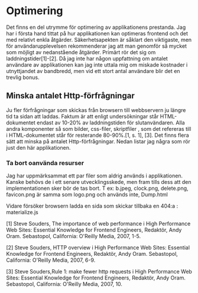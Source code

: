 <h1>Optimering</h1>

<p>Det finns en del utrymme för optimering av applikationens prestanda.
Jag har i första hand tittat på hur applikationen kan optimeras frontend
och det med relativt enkla åtgärder. Säkerhetsapekten är såklart den viktigaste,
men för användarupplevelsen rekommenderar jag att man genomför så mycket som
möjligt av nedanstående åtgärder. Primärt rör det sig om laddningstider[1]-[2].
Då jag inte har någon uppfattning om antalet användare av applikationen
kan jag inte uttala mig om miskade kostnader i utnyttjandet av bandbredd,
men vid ett stort antal användare blir det en trevlig bonus.</p>


<h2>Minska antalet Http-förfrågningar</h2>
<p>Ju fler förfrågningar som skickas från browsern till webbservern ju längre tid ta sidan att laddas.
Faktum är att enligt undersökningar står HTML-dokumentet endast av 10-20% av laddningstiden för slutanvändaren.
Alla andra komponenter så som bilder, css-filer, skriptfiler , som det refereras till i HTML-dokumentet står
för resterande 80-90%.[1, s. 1], [3]. Det finns flera sätt att minska på antalet Http-förfrågningar.
Nedan listar jag några som rör just den här applikationen.</p>

<h3>Ta bort oanvända resurser</h3>
Jag har uppmärksammat ett par filer som aldrig används i applikationen. Kanske behövs de i ett senare utvecklingsskede,
men fram tills dess att den implementationen sker bör de tas bort.
T ex: b.jpeg, clock.png, delete.png, favicon.png är samma som logo.png och används inte, Dump.html

Vidare försöker browsern ladda en sida som skickar tillbaka en 404:a : materialize.js






[1] Steve Souders, The importance of web performance i <italic>High Performance Web Sites: Essential Knowledge for Frontend Engineers</italic>,
Redaktör, Andy Oram. Sebastopol, California: O'Reilly Media, 2007, 1-5.

[2] Steve Souders, HTTP overview i <italic>High Performance Web Sites: Essential Knowledge for Frontend Engineers</italic>,
Redaktör, Andy Oram. Sebastopol, California: O'Reilly Media, 2007, 6-9.

[3] Steve Souders,Rule 1: make fewer http requests i <italic>High Performance Web Sites: Essential Knowledge for Frontend Engineers</italic>,
Redaktör, Andy Oram. Sebastopol, California: O'Reilly Media, 2007, 10.